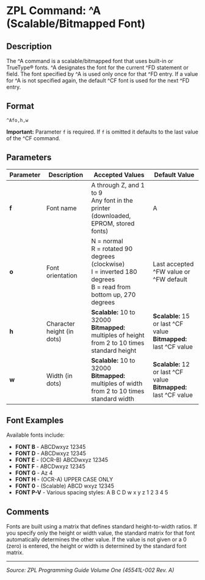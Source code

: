 # ZPL Command: ^A (Scalable/Bitmapped Font)

## Description
The ^A command is a scalable/bitmapped font that uses built-in or TrueType® fonts. ^A designates the font for the current ^FD statement or field. The font specified by ^A is used only once for that ^FD entry. If a value for ^A is not specified again, the default ^CF font is used for the next ^FD entry.

## Format
```
^Afo,h,w
```

**Important:** Parameter `f` is required. If `f` is omitted it defaults to the last value of the ^CF command.

## Parameters

| Parameter | Description | Accepted Values | Default Value |
|-----------|-------------|----------------|---------------|
| **f** | Font name | A through Z, and 1 to 9<br>Any font in the printer (downloaded, EPROM, stored fonts) | A |
| **o** | Font orientation | N = normal<br>R = rotated 90 degrees (clockwise)<br>I = inverted 180 degrees<br>B = read from bottom up, 270 degrees | Last accepted ^FW value or ^FW default |
| **h** | Character height (in dots) | **Scalable:** 10 to 32000<br>**Bitmapped:** multiples of height from 2 to 10 times standard height | **Scalable:** 15 or last ^CF value<br>**Bitmapped:** last ^CF value |
| **w** | Width (in dots) | **Scalable:** 10 to 32000<br>**Bitmapped:** multiples of width from 2 to 10 times standard width | **Scalable:** 12 or last ^CF value<br>**Bitmapped:** last ^CF value |

## Font Examples
Available fonts include:
- **FONT B** - ABCDwxyz 12345
- **FONT D** - ABCDwxyz 12345  
- **FONT E** - (OCR-B) ABCDwxyz 12345
- **FONT F** - ABCDwxyz 12345
- **FONT G** - Az 4
- **FONT H** - (OCR-A) UPPER CASE ONLY
- **FONT 0** - (Scalable) ABCD wxyz 12345
- **FONT P-V** - Various spacing styles: A B C D w x y z 1 2 3 4 5

## Comments
Fonts are built using a matrix that defines standard height-to-width ratios. If you specify only the height or width value, the standard matrix for that font automatically determines the other value. If the value is not given or a 0 (zero) is entered, the height or width is determined by the standard font matrix.

---
*Source: ZPL Programming Guide Volume One (45541L-002 Rev. A)*